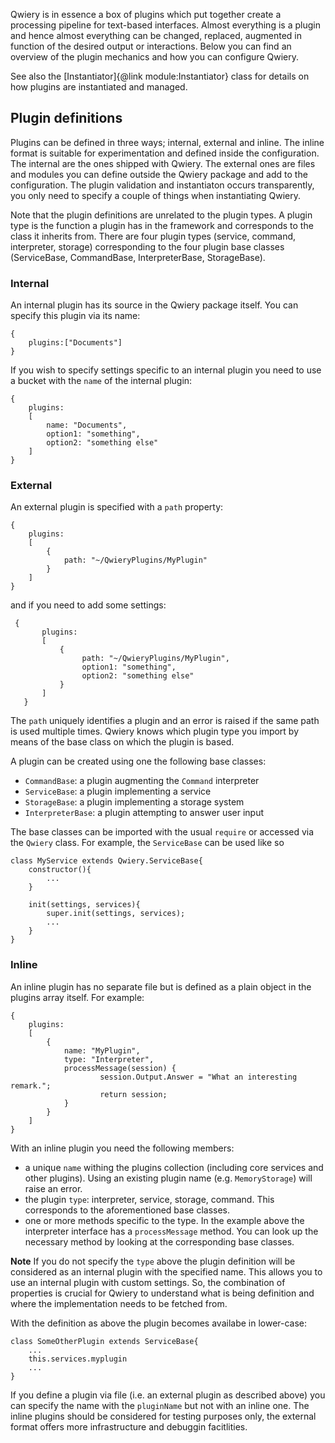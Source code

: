 
Qwiery is in essence a box of plugins which put together create a processing pipeline for text-based interfaces. Almost everything is a plugin and hence almost everything can be changed, replaced, augmented in function of the desired output or interactions.
Below you can find an overview of the plugin mechanics and how you can configure Qwiery.


See also the [Instantiator]{@link module:Instantiator} class for details on how plugins are instantiated and managed.

## Plugin definitions

Plugins can be defined in three ways; internal, external and inline. The inline format is suitable for experimentation and defined inside the configuration. The internal are the ones shipped with Qwiery. The external ones are files and modules you can define outside the Qwiery package and add to the configuration. The plugin validation and instantiaton occurs transparently, you only need to specify a couple of things when instantiating Qwiery.
 
Note that the plugin definitions are unrelated to the plugin types. A plugin type is the function a plugin has in the framework and corresponds to the class it inherits from. There are four plugin types (service, command, interpreter, storage) corresponding to the four plugin base classes (ServiceBase, CommandBase, InterpreterBase, StorageBase).
  

### Internal

An internal plugin has its source in the Qwiery package itself. You can specify this plugin via its name:

    {
        plugins:["Documents"]
    }
   
If you wish to specify settings specific to an internal plugin you need to use a bucket with the `name` of the internal plugin:

    {
        plugins: 
        [
            name: "Documents",
            option1: "something",
            option2: "something else"
        ]
    }
    
### External
    
An external plugin is specified with a `path` property:
    
    {
        plugins: 
        [
            {
                path: "~/QwieryPlugins/MyPlugin"
            }
        ]
    }

and if you need to add some settings:
   
     {
           plugins: 
           [
               {
                    path: "~/QwieryPlugins/MyPlugin",
                    option1: "something",
                    option2: "something else"
               }
           ]
       }

The `path` uniquely identifies a plugin and an error is raised if the same path is used multiple times. Qwiery knows which plugin type you import by means of the base class on which the plugin is based.

A plugin can be created using one the following base classes:
       
- `CommandBase`: a plugin augmenting the `Command` interpreter
- `ServiceBase`: a plugin implementing a service
- `StorageBase`: a plugin implementing a storage system
- `InterpreterBase`: a plugin attempting to answer user input   
    
The base classes can be imported with the usual `require` or accessed via the `Qwiery` class. For example, the `ServiceBase` can be used like so
    
    class MyService extends Qwiery.ServiceBase{
        constructor(){
            ...
        }
        
        init(settings, services){
            super.init(settings, services);
            ...
        }
    }

### Inline

An inline plugin has no separate file but is defined as a plain object in the plugins array itself.
For example:
    
    {
        plugins:
        [
            {
                name: "MyPlugin",
                type: "Interpreter",
                processMessage(session) {
                        session.Output.Answer = "What an interesting remark.";
                        return session;
                }
            }
        ]
    }

With an inline plugin you need the following members:
    
- a unique `name` withing the plugins collection (including core services and other plugins). Using an existing plugin name (e.g. `MemoryStorage`) will raise an error.
- the plugin `type`: interpreter, service, storage, command. This corresponds to the aforementioned base classes.
- one or more methods specific to the type. In the example above the interpreter interface has a `processMessage` method. You can look up the necessary method by looking at the corresponding base classes.
    
**Note** If you do not specify the `type` above the plugin definition will be considered as an internal plugin with the specified name. This allows you to use an internal plugin with custom settings. So, the combination of properties is crucial for Qwiery to understand what is being definition and where the implementation needs to be fetched from.

With the definition as above the plugin becomes availabe in lower-case:

    class SomeOtherPlugin extends ServiceBase{
        ...
        this.services.myplugin
        ...
    }

If you define a plugin via file (i.e. an external plugin as described above) you can specify the name  with the `pluginName` but not with an inline one. The inline plugins should be considered for testing purposes only, the external format offers more infrastructure and debuggin facitlities.
    